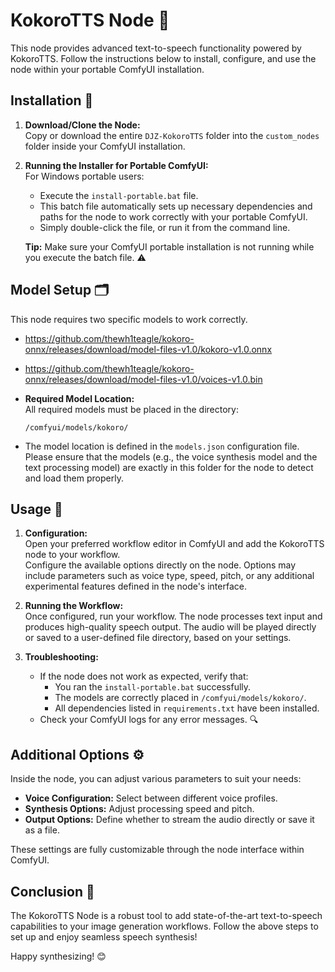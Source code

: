 # KokoroTTS Node 🚀

This node provides advanced text-to-speech functionality powered by KokoroTTS. Follow the instructions below to install, configure, and use the node within your portable ComfyUI installation.

## Installation 🔧

1. **Download/Clone the Node:**  
   Copy or download the entire `DJZ-KokoroTTS` folder into the `custom_nodes` folder inside your ComfyUI installation.

2. **Running the Installer for Portable ComfyUI:**  
   For Windows portable users:  
   - Execute the `install-portable.bat` file.
   - This batch file automatically sets up necessary dependencies and paths for the node to work correctly with your portable ComfyUI.
   - Simply double-click the file, or run it from the command line.  
     
   **Tip:** Make sure your ComfyUI portable installation is not running while you execute the batch file. ⚠️

## Model Setup 🗂️

This node requires two specific models to work correctly.
- https://github.com/thewh1teagle/kokoro-onnx/releases/download/model-files-v1.0/kokoro-v1.0.onnx
- https://github.com/thewh1teagle/kokoro-onnx/releases/download/model-files-v1.0/voices-v1.0.bin

- **Required Model Location:**  
  All required models must be placed in the directory:  
  ```
  /comfyui/models/kokoro/
  ```
- The model location is defined in the `models.json` configuration file. Please ensure that the models (e.g., the voice synthesis model and the text processing model) are exactly in this folder for the node to detect and load them properly.

## Usage 📖

1. **Configuration:**  
   Open your preferred workflow editor in ComfyUI and add the KokoroTTS node to your workflow.  
   Configure the available options directly on the node. Options may include parameters such as voice type, speed, pitch, or any additional experimental features defined in the node's interface.

2. **Running the Workflow:**  
   Once configured, run your workflow. The node processes text input and produces high-quality speech output. The audio will be played directly or saved to a user-defined file directory, based on your settings.

3. **Troubleshooting:**  
   - If the node does not work as expected, verify that:
     - You ran the `install-portable.bat` successfully.
     - The models are correctly placed in `/comfyui/models/kokoro/`.
     - All dependencies listed in `requirements.txt` have been installed.
   - Check your ComfyUI logs for any error messages. 🔍

## Additional Options ⚙️

Inside the node, you can adjust various parameters to suit your needs:
- **Voice Configuration:** Select between different voice profiles.
- **Synthesis Options:** Adjust processing speed and pitch.
- **Output Options:** Define whether to stream the audio directly or save it as a file.

These settings are fully customizable through the node interface within ComfyUI.

## Conclusion 🎉

The KokoroTTS Node is a robust tool to add state-of-the-art text-to-speech capabilities to your image generation workflows. Follow the above steps to set up and enjoy seamless speech synthesis!

Happy synthesizing! 😊
